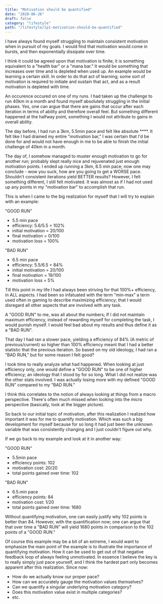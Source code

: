 ```yaml
---
title: "Motivation should be quantified"
date: "2020-06-26"
draft: false
category: "lifestyle"
path: "/lifestyle/lp1-motivation-should-be-quantified"
---
```


I have always found myself struggling to maintain consistent motivation when in pursuit of my goals. I would find that motivation would come in bursts, and then exponentially dissipate over time.

I think it could be agreed upon that motivation is finite; it is something equivalent to a "health bar" or a "mana bar." It would be something that increases over time and is depleted when used up. An example would be learning a certain skill. In order to do that act of learning; some sort of motivation is required to initiate and sustain that act, and as a result motivation is depleted with time.

An occurence occured on one of my runs. I had taken up the challenge to run 40km in a month and found myself absolutely struggling in the initial phases. Yes, one can argue that there are gains that occur after each iteration in terms of ability and therefore overall feel. But something different happened at the halfway point, something I would not attribute to gains in overall ability.

The day before, I had run a 3km, 5.5min pace and felt like absolute \*\*\*\*. It felt like I had drained my entire "motivation bar," I was certain that I'd be done for and would not have enough in me to be able to finish the initial challenge of 40km in a month.

The day of, I somehow managed to muster enough motivation to go for another run; probably slept really nice and rejuvenated just enough motivation points. I ended up running a 3km, 6.5 min pace; now one may conclude - wow you suck, how are you going to get a WORSE pace. Shouldn't consistent iterations yield BETTER results? However, I felt something different, I still felt motivated. It was almost as if I had not used up any points in my "motivation bar" to accomplish that run.

This is when I came to the big realization for myself that I will try to explain with an example:

"GOOD RUN"

- 5.5 min pace
- efficiency: 5.6/5.5 = 102%
- initial motivation = 20/100
- final motivation = 0/100
- motivation loss = 100%

"BAD RUN"

- 6.5 min pace
- efficiency: 5.5/6.5 = 84%
- initial motivation = 20/100
- final motivation = 19/100
- motivation loss = 5%

Till this point in my life I had always been striving for that 100%+ efficiency, in ALL aspects. I had been so infatuated with the term "min-max" a term used often in gaming to describe maximizing efficiency; that I would disregard all other aspects that are involved with any task.

A "GOOD RUN" to me, was all about the numbers; If I did not maintain maximum efficiency, instead of rewarding myself for completing the task, I would punish myself. I would feel bad about my results and thus define it as a "BAD RUN".

That day I had ran a slower pace, yielding a efficiency of 84% (A metric of previous/current) so higher than 100% efficiency meant that I had a better statistic that the previous iteration. So based on my old ideology, I had ran a "BAD RUN," but for some reason I felt good?

I took time to really analyze what had happened. When looking at just efficiency only, one would define a "GOOD RUN" to be one of higher efficiency; an ideology that I stood by for so long. What I did not realize was the other stats involved. I was actually losing more with my defined "GOOD RUN" compared to my "BAD RUN."

I think this correlates to the notion of always looking at things from a macro perspective. There's often much missed when looking into the micro perspective (basically, look at the bigger picture).

So back to our initial topic of motivation, after this realization I realized how important it was for me to quantify motivation. Which was such a big development for myself because for so long it had just been the unknown variable that was consistently changing and I just couldn't figure out why.

If we go back to my example and look at it in another way:

"GOOD RUN"

- 5.5min pace
- efficiency points: 102
- motivation cost: 20/20
- total points gained over time: 102

"BAD RUN"

- 6.5.min pace
- efficiency points: 84
- motivation cost: 1/20
- total points gained over time: 1680

Without quantifying motivation, one can easily justify why 102 points is better than 84. However, with the quantification now; one can argue that that over time a "BAD RUN" will yield 1680 points in comparison to the 102 points of a "GOOD RUN."

Of course this example may be a bit of an extreme, I would want to emphasize the main point of the example is to illustrate the importance of quantifying motivation. How it can be used to get out of that negative feedback loop of always feeling unmotivated. In essence I believe the key is to really simply just pace yourself, and I think the hardest part only becomes apparent after this realization. Since now:

- How do we actually know our proper pace?
- How can we accurately gauge the motivation values themselves?
- Can we quantify a singular underlying motivation category?
- Does this motivation value exist in multiple categories?
- etc.
